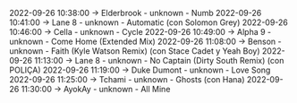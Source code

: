 2022-09-26 10:38:00 -> Elderbrook - unknown - Numb
2022-09-26 10:41:00 -> Lane 8 - unknown - Automatic (con Solomon Grey)
2022-09-26 10:46:00 -> Cella - unknown - Cycle
2022-09-26 10:49:00 -> Alpha 9 - unknown - Come Home (Extended Mix)
2022-09-26 11:08:00 -> Benson - unknown - Faith (Kyle Watson Remix) (con Stace Cadet y Yeah Boy)
2022-09-26 11:13:00 -> Lane 8 - unknown - No Captain (Dirty South Remix) (con POLIÇA)
2022-09-26 11:19:00 -> Duke Dumont - unknown - Love Song
2022-09-26 11:25:00 -> Tchami - unknown - Ghosts (con Hana)
2022-09-26 11:30:00 -> AyokAy - unknown - All Mine
